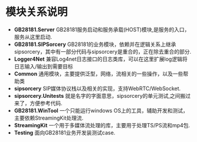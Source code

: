 ﻿# 模块关系说明

+ **GB28181.Server** GB28181服务启动和服务承载(HOST)模块,是服务的入口，服务从这里启动.
+ **GB28181.SIPSorcery** GB28181的业务模块，依赖并在逻辑关系上继承sipsorcery，其中有一部分代码与sipsorcery是重合的，正在除去重合的部分.
+ **Logger4Net** 兼容Log4net日志接口的日志类库，可以在这里扩展log逻辑将日志输入/输出到需要目标
+ **Common** 通用模块，主要提供泛型，网络，流相关的一些操作，以及一些帮助类
+ **sipsorcery** SIP媒体协议栈以及相关的实现，支持WebRTC/WebSocket.
+ **sipsorcery.Unitests** 就是名字的字面意思，sipsorcery的单元测试,之间搬过来了，方便参考代码.
+ **GB28181.WinTool** 一个只能运行windows OS上的工具，辅助开发和测试，主要依赖StreamingKit处理流.
+ **StreamingKit** 一个用于多媒体流处理的库，主要用于处理TS/PS流和mp4包.
+ **Testing** 面向GB28181业务开发装测试case.
